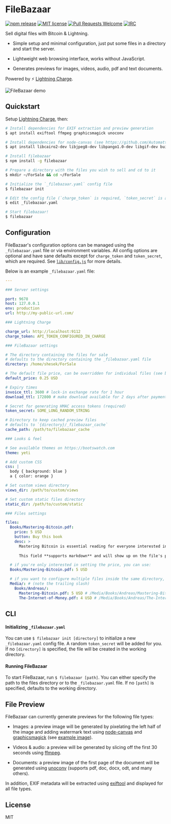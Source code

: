 # FileBazaar

[![npm release](https://img.shields.io/npm/v/filebazaar.svg)](https://www.npmjs.com/package/filebazaar)
[![MIT license](https://img.shields.io/github/license/elementsproject/filebazaar.svg)](https://github.com/elementsproject/filebazaar/blob/master/LICENSE)
[![Pull Requests Welcome](https://img.shields.io/badge/PRs-welcome-brightgreen.svg)](http://makeapullrequest.com)
[![IRC](https://img.shields.io/badge/chat-on%20freenode-brightgreen.svg)](https://webchat.freenode.net/?channels=lightning-charge)

Sell digital files with Bitcoin & Lightning.

- Simple setup and minimal configuration, just put some files in a directory and start the server.

- Lightweight web browsing interface, works without JavaScript.

- Generates previews for images, videos, audio, pdf and text documents.

Powered by :zap: [Lightning Charge](https://github.com/ElementsProject/lightning-charge).

![FileBazaar demo](https://i.imgur.com/UhQD0Tg.gif)

## Quickstart

Setup [Lightning Charge](https://github.com/ElementsProject/lightning-charge), then:

```bash
# Install dependencies for EXIF extraction and preview generation
$ apt install exiftool ffmpeg graphicsmagick unoconv

# Install dependencies for node-canvas (see https://github.com/Automattic/node-canvas#installation)
$ apt install libcairo2-dev libjpeg8-dev libpango1.0-dev libgif-dev build-essential g++

# Install filebazaar
$ npm install -g filebazaar

# Prepare a directory with the files you wish to sell and cd to it
$ mkdir ~/ForSale && cd ~/ForSale

# Initialize the `_filebazaar.yaml` config file
$ filebazaar init

# Edit the config file (`charge_token` is required, `token_secret` is auto-generated)
$ edit _filebazaar.yaml

# Start filebazaar!
$ filebazaar
```

## Configuration

FileBazaar's configuration options can be managed using the `_filebazaar.yaml` file or via environment variables.
All config options are optional and have sane defaults except for `charge_token` and `token_secret`, which are required.
See [`lib/config.js`](https://github.com/elementsproject/filebazaar/blob/master/src/lib/config.js) for more details.

Below is an example `_filebazaar.yaml` file:

```yaml
---

### Server settings

port: 9678
host: 127.0.0.1
env: production
url: http://my-public-url.com/

### Lightning Charge

charge_url: http://localhost:9112
charge_token: API_TOKEN_CONFIGURED_IN_CHARGE

### FileBazaar settings

# The directory containing the files for sale
# defaults to the directory containing the _filebazaar.yaml file
directory: /home/shesek/ForSale

# The default file price, can be overridden for individual files (see below)
default_price: 0.25 USD

# Expiry times
invoice_ttl: 3600 # lock-in exchange rate for 1 hour
download_ttl: 172800 # make download available for 2 days after payment

# Secret for generating HMAC access tokens (required)
token_secret: SOME_LONG_RANDOM_STRING

# Directory to keep cached preview files
# defaults to `{directory}/_filebazaar_cache`
cache_path: /path/to/filebazaar_cache

### Looks & feel

# See available themes on https://bootswatch.com
theme: yeti

# Add custom CSS
css: |
  body { background: blue }
  a { color: orange }

# Set custom views directory
views_dir: /path/to/custom/views

# Set custom static files directory
static_dir: /path/to/custom/static

### Files settings

files:
  Books/Mastering-Bitcoin.pdf:
    price: 5 USD
    button: Buy this book
    desc: >      
      Mastering Bitcoin is essential reading for everyone interested in learning about bitcoin.
      
      This field **supports markdown** and will show up on the file's page.

  # if you're only interested in setting the price, you can use:
  Books/Mastering-Bitcoin.pdf: 5 USD

  # if you want to configure multiple files inside the same directory, you can nest them:
  Media/: # (note the trailing slash)
    Books/Andreas/:
      Mastering-Bitcoin.pdf: 5 USD # /Media/Books/Andreas/Mastering-Bitcoin.pdf
      The-Internet-of-Money.pdf: 4 USD # /Media/Books/Andreas/The-Internet-of-Money.pdf
```

## CLI

#### Initializing `_filebazaar.yaml`

You can use `$ filebazaar init [directory]` to initialize a new `_filebazaar.yaml` config file.
A random `token_secret` will be added for you. If no `[directory]` is specified, the file will be created in the working directory.

#### Running FileBazaar

To start FileBazaar, run `$ filebazaar [path]`. You can either specify the path to the files directory or to the `_filebazaar.yaml` file.
If no `[path]` is specified, defaults to the working directory.

## File Preview

FileBazaar can currently generate previews for the following file types:

- Images: a preview image will be generated by pixelating the left half of the image and adding watermark text using [node-canvas](https://github.com/Automattic/node-canvas) and [graphicsmagick](http://www.graphicsmagick.org) (see [example image](https://i.imgur.com/OmrUysL.png)).

- Videos & audio: a preview will be generated by slicing off the first 30 seconds using [ffmpeg](http://ffmpeg.org).

- Documents: a preview image of the first page of the document will be generated using [unoconv](https://github.com/dagwieers/unoconv) (supports pdf, doc, docx, odt, and many others).

In addition, EXIF metadata will be extracted using [exiftool](https://www.sno.phy.queensu.ca/~phil/exiftool/) and displayed for all file types.

## License

MIT
